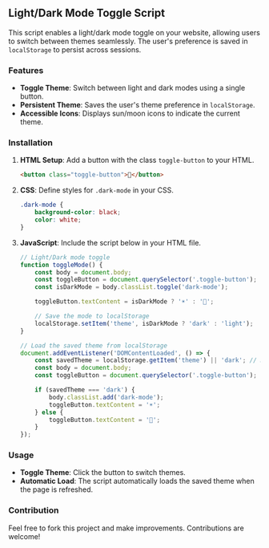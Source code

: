 ## Light/Dark Mode Toggle Script

This script enables a light/dark mode toggle on your website, allowing users to switch between themes seamlessly. The user's preference is saved in `localStorage` to persist across sessions.

### Features
- **Toggle Theme**: Switch between light and dark modes using a single button.
- **Persistent Theme**: Saves the user's theme preference in `localStorage`.
- **Accessible Icons**: Displays sun/moon icons to indicate the current theme.

### Installation

1. **HTML Setup**: Add a button with the class `toggle-button` to your HTML.
   ```html
   <button class="toggle-button">🌙</button>
   ```

2. **CSS**: Define styles for `.dark-mode` in your CSS.
   ```css
   .dark-mode {
       background-color: black;
       color: white;
   }
   ```

3. **JavaScript**: Include the script below in your HTML file.
   ```javascript
   // Light/Dark mode toggle
   function toggleMode() {
       const body = document.body;
       const toggleButton = document.querySelector('.toggle-button');
       const isDarkMode = body.classList.toggle('dark-mode');
   
       toggleButton.textContent = isDarkMode ? '☀️' : '🌙';
   
       // Save the mode to localStorage
       localStorage.setItem('theme', isDarkMode ? 'dark' : 'light');
   }

   // Load the saved theme from localStorage
   document.addEventListener('DOMContentLoaded', () => {
       const savedTheme = localStorage.getItem('theme') || 'dark'; // Default to dark
       const body = document.body;
       const toggleButton = document.querySelector('.toggle-button');

       if (savedTheme === 'dark') {
           body.classList.add('dark-mode');
           toggleButton.textContent = '☀️';
       } else {
           toggleButton.textContent = '🌙';
       }
   });
   ```

### Usage

- **Toggle Theme**: Click the button to switch themes.
- **Automatic Load**: The script automatically loads the saved theme when the page is refreshed.

### Contribution

Feel free to fork this project and make improvements. Contributions are welcome!

